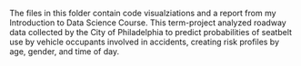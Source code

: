 The files in this folder contain code visualziations and a report from my Introduction to Data Science Course. This term-project 
analyzed roadway data collected by the City of Philadelphia to predict probabilities of seatbelt use by vehicle occupants involved in accidents, creating risk profiles by age, gender, and time of day. 
